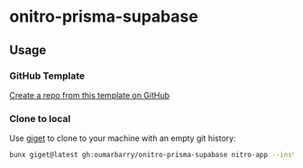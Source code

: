 # onitro-prisma-supabase

## Usage

### GitHub Template

[Create a repo from this template on GitHub](https://github.com/oumarbarry/onitro-prisma-supabase/generate)

### Clone to local

Use [giget](https://github.com/unjs/giget) to clone to your machine with an empty git history:

```bash
bunx giget@latest gh:oumarbarry/onitro-prisma-supabase nitro-app --install --shell
```
